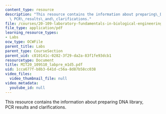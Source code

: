 ```yaml
---
content_type: resource
description: "This resource contains the information about preparing\_DNA\_library,\
  \ PCR\_results\_and\_clarifications."
file: /courses/20-109-laboratory-fundamentals-in-biological-engineering-spring-2010/1cca677fb8b3641dc56a8d87b58cc038_MIT20_109S10_labpre_m1d5.pdf
file_type: application/pdf
learning_resource_types:
- Labs
ocw_type: OCWFile
parent_title: Labs
parent_type: CourseSection
parent_uid: c810141c-0282-3f29-da2a-83f1fe93dcb1
resourcetype: Document
title: MIT20_109S10_labpre_m1d5.pdf
uid: 1cca677f-b8b3-641d-c56a-8d87b58cc038
video_files:
  video_thumbnail_file: null
video_metadata:
  youtube_id: null
---
```

This resource contains the information about preparing DNA library, PCR results and clarifications.